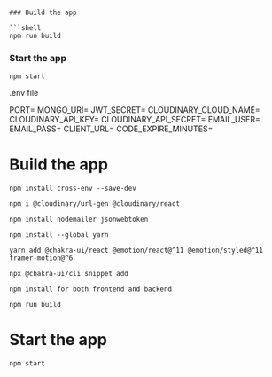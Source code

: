 
```

### Build the app

```shell
npm run build
```

### Start the app

```shell
npm start
```



.env file

PORT=
MONGO_URI=
JWT_SECRET=
CLOUDINARY_CLOUD_NAME=
CLOUDINARY_API_KEY=
CLOUDINARY_API_SECRET=
EMAIL_USER=
EMAIL_PASS=
CLIENT_URL=
CODE_EXPIRE_MINUTES=


# Build the app

```shell
npm install cross-env --save-dev

npm i @cloudinary/url-gen @cloudinary/react

npm install nodemailer jsonwebtoken

npm install --global yarn

yarn add @chakra-ui/react @emotion/react@^11 @emotion/styled@^11 framer-motion@^6

npx @chakra-ui/cli snippet add

npm install for both frontend and backend

npm run build
```
# Start the app
```shell
npm start
```



